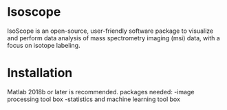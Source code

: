 # Isoscope
IsoScope is an open-source, user-friendly software package to visualize and perform data analysis of mass spectrometry imaging (msi) data, with a focus on isotope labeling.

# Installation
Matlab 2018b or later is recommended.
packages needed: 
-image processing tool box
-statistics and machine learning tool box



